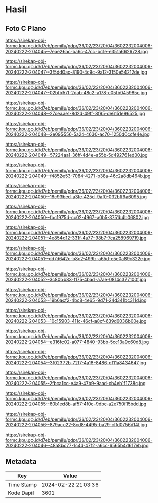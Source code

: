 # Hasil

## Foto C Plano

https://sirekap-obj-formc.kpu.go.id/d7eb/pemilu/pdpr/36/02/23/20/04/3602232004006-20240222-204045--7eae26ac-ba6c-47cc-bc1e-e351a6626728.jpg

https://sirekap-obj-formc.kpu.go.id/d7eb/pemilu/pdpr/36/02/23/20/04/3602232004006-20240222-204047--3f5dd0ac-8190-4c9c-9a12-3150e54212de.jpg

https://sirekap-obj-formc.kpu.go.id/d7eb/pemilu/pdpr/36/02/23/20/04/3602232004006-20240222-204047--02bfb57f-2dab-48c2-a178-c05fb045985c.jpg

https://sirekap-obj-formc.kpu.go.id/d7eb/pemilu/pdpr/36/02/23/20/04/3602232004006-20240222-204048--27ceaae1-8d2d-49ff-8f95-de6151e96525.jpg

https://sirekap-obj-formc.kpu.go.id/d7eb/pemilu/pdpr/36/02/23/20/04/3602232004006-20240222-204048--2e095556-5a24-4630-ac70-1250d0ccfe4e.jpg

https://sirekap-obj-formc.kpu.go.id/d7eb/pemilu/pdpr/36/02/23/20/04/3602232004006-20240222-204049--57224aa1-36ff-4d4e-a55b-5d492761ed00.jpg

https://sirekap-obj-formc.kpu.go.id/d7eb/pemilu/pdpr/36/02/23/20/04/3602232004006-20240222-204049--f4852e53-7084-4271-b38a-46c2a8db464b.jpg

https://sirekap-obj-formc.kpu.go.id/d7eb/pemilu/pdpr/36/02/23/20/04/3602232004006-20240222-204050--18c93bed-a3fe-425d-9af0-032bff9a6095.jpg

https://sirekap-obj-formc.kpu.go.id/d7eb/pemilu/pdpr/36/02/23/20/04/3602232004006-20240222-204050--fbc1975d-cc02-4967-a0b5-3751b4b06802.jpg

https://sirekap-obj-formc.kpu.go.id/d7eb/pemilu/pdpr/36/02/23/20/04/3602232004006-20240222-204051--4e854d12-331f-4a77-98b7-7ca258969719.jpg

https://sirekap-obj-formc.kpu.go.id/d7eb/pemilu/pdpr/36/02/23/20/04/3602232004006-20240222-204051--dd7d642c-b8c2-499b-a65d-e5e0a89c322e.jpg

https://sirekap-obj-formc.kpu.go.id/d7eb/pemilu/pdpr/36/02/23/20/04/3602232004006-20240222-204052--3c80bb83-f175-4bad-a7ae-0814c377100f.jpg

https://sirekap-obj-formc.kpu.go.id/d7eb/pemilu/pdpr/36/02/23/20/04/3602232004006-20240222-204053--19b6acf2-4bc8-4e65-9d71-24d341bc311d.jpg

https://sirekap-obj-formc.kpu.go.id/d7eb/pemilu/pdpr/36/02/23/20/04/3602232004006-20240222-204053--10c15903-411c-46cf-a8cf-639d6036b00e.jpg

https://sirekap-obj-formc.kpu.go.id/d7eb/pemilu/pdpr/36/02/23/20/04/3602232004006-20240222-204054--e316fc02-a077-4840-93bb-5cc13a9c60d8.jpg

https://sirekap-obj-formc.kpu.go.id/d7eb/pemilu/pdpr/36/02/23/20/04/3602232004006-20240222-204054--3f02372b-72f7-4a18-8486-df11a8434647.jpg

https://sirekap-obj-formc.kpu.go.id/d7eb/pemilu/pdpr/36/02/23/20/04/3602232004006-20240222-204055--2fbca1cc-e4a9-47b9-9aad-cb4eb1f1738c.jpg

https://sirekap-obj-formc.kpu.go.id/d7eb/pemilu/pdpr/36/02/23/20/04/3602232004006-20240222-204055--60b1ed8b-af57-4f0c-9dbc-a2e750f15bdd.jpg

https://sirekap-obj-formc.kpu.go.id/d7eb/pemilu/pdpr/36/02/23/20/04/3602232004006-20240222-204056--879acc22-8cd8-4495-ba29-cffd0756d14f.jpg

https://sirekap-obj-formc.kpu.go.id/d7eb/pemilu/pdpr/36/02/23/20/04/3602232004006-20240222-204046--48a8bc77-1c4d-47f2-a6cc-6565b4d617eb.jpg


## Metadata

| Key        | Value               |
| ---------- | ------------------- |
| Time Stamp | 2024-02-22 21:03:36 |
| Kode Dapil | 3601                |




